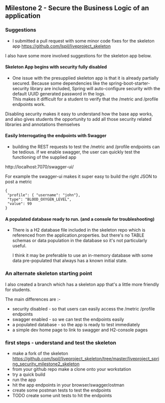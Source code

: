 ## Milestone 2 - Secure the Business Logic of an application

### Suggestions
- I submitted a pull request with some minor code fixes for  the skeleton app
https://github.com/lspil/liveproject_skeleton

I also have some more involved suggestions for the skeleton app below. 

#### Skeleton App begins  with security fully disabled

- One  issue with the presupplied skeleton app is that it is already partially secured. 
 Because some dependencies  like the spring-boot-starter-security library are included,
 Spring will auto-configure security with the default UUID generated password in the logs.  
 This makes it difficult for a student to verify that the /metric and /profile endpoints work. 
 
 Disabling security makes it easy to understand how the base app works,
  and also gives students the opportunity to add all those security related libraries and annotations themselves

#### Easily Interrogating the endpoints with Swagger
- building  the REST  requests  to test the /metric and /profile endpoints can be tedious.
  if we enable swagger, the user can quickly test the functioning of the supplied app
  
 http://localhost:7070/swagger-ui/
 
 For example the swagger-ui makes it super easy to build the right JSON to post a metric 
 ```
{
  "profile": { "username": "john"},
  "type": "BLOOD_OXYGEN_LEVEL",
  "value": 99
}
```
#### A populated database ready to run. (and a console for troubleshooting)    
- There is a H2 database file  included in the skeleton repo which is referenced from the application.properties. 
  but there's no TABLE schemas or data  population in the database so it's not particularly useful.
  
  I think it may be preferable to use an in-memory database with some data pre-populated
   that always has a known initial state.
    
### An alternate skeleton starting point 
I also created a branch which has a skeleton app that's a little more friendly for students. 

The main differences are :-
- security disabled - so that users can easily access the /metric /profile endpoints
- swagger enabled - so we can test the endpoints easily
- a populated database - so the app is ready to test immediately 
- a simple dev home page to link to swagger and H2-console pages
      
### first steps - understand and test the skeleton 
- make a fork of the skeleton https://github.com/lspil/liveproject_skeleton/tree/master/liveproject_spring_security_milestone2_skeleton
- from your github repo make a clone onto your workstation
- try a quick build
- run the app
- hit the app endpoints in your browser/swagger/ostman 
- create some postman tests to test the endpoints
- TODO create some unit tests to hit the endpoints 

 